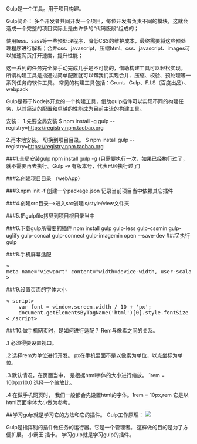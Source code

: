 Gulp是一个工具。用于项目构建。

Gulp简介：
多个开发者共同开发一个项目，每位开发者负责不同的模块，这就会造成一个完整的项目实际上是由许多的“代码版段”组成的；

使用less、sass等一些预处理程序，降低CSS的维护成本，最终需要将这些预处理程序进行解析；合并css、javascript，压缩html、css、javascript、images可以加速网页打开速度，提升性能；

这一系列的任务完全靠手动完成几乎是不可能的，借助构建工具可以轻松实现。
所谓构建工具是指通过简单配置就可以帮我们实现合并、压缩、校验、预处理等一系列任务的软件工具。
常见的构建工具包括：Grunt、Gulp、F.I.S（百度出品）、webpack

Gulp是基于Nodejs开发的一个构建工具，借助gulp插件可以实现不同的构建任务，以其简洁的配置和卓越的性能成为目前主流的构建工具。



安装：
1.先要全局安装
$ npm install -g gulp --registry=https://registry.npm.taobao.org

2.再本地安装。
切换到项目目录。
$ npm install gulp --registry=https://registry.npm.taobao.org



###1.全局安装gulp   npm install gulp -g (只需要执行一次，如果已经执行过了，就不需要再去执行。Gulp -v 有版本号，代表已经执行过了)

###2.创建项目目录 （webApp）

###3.npm init -f  创建一个package.json 记录当前项目当中依赖其它插件

###4.创建src目录-->进入src创建js/style/view文件夹

###5.把gulpfile拷贝到项目根目录当中

###6.下载gulp所需要的插件
      npm install gulp gulp-less gulp-cssmin gulp-uglify gulp-concat gulp-connect gulp-imagemin open --save-dev 
###7.执行gulp

###8.手机屏幕适配
<pre>
<
meta name="viewport" content="width=device-width, user-scalable=no, initial-scale=1.0, maximum-scale=1.0, minimum-scale=1.0"
>
</pre>
###9.设置页面的字体大小
<pre>
< script>
    var font = window.screen.width / 10 + 'px';
    document.getElementsByTagName('html')[0].style.fontSize = font;
< /script>
</pre>

###10.做手机网页时，是如何进行适配？ Rem与像素之间的关系。

  .1 必须得要设置视口。

  .2 选择rem为单位进行开发。 px在手机里面不是以像素为单位，以点坐标为单位。

  .3.默认情况，在页面当中， 是根据html字体的大小进行缩放。 1rem = 100px/10.0  选择一个缩放比。

  .4 在做手机网页时， 我们一般都会先设置html的字体。1rem = 10px,rem 它是以html页面字体大小做为参考。


##学习gulp就是学习它的方法和它的插件。
Gulp工作原理：
![](http://i.imgur.com/I2Uq9Gs.png)

Gulp是指挥别的插件做任务的运行器。它是一个管理者。
这样做的目的是为了方便扩展。 小霸王 插卡。
学习gulp就是学习gulp的插件。



